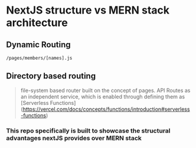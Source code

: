 # NextJS structure vs MERN stack architecture

## Dynamic Routing
`/pages/members/[names].js`
## Directory based routing
> file-system based router built on the concept of pages.
> API Routes as an independent service, which is enabled through defining them as [Serverless Functions] (https://vercel.com/docs/concepts/functions/introduction#serverless-functions)






### This repo specifically is built to showcase the structural advantages nextJS provides over MERN stack